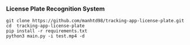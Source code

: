 ### License Plate Recognition System
```
git clone https://github.com/manhtd98/tracking-app-license-plate.git
cd  tracking-app-license-plate
pip install -r requirements.txt
python3 main.py -i test.mp4 -d
```